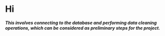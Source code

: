 # Hi

***This involves connecting to the database and performing data cleaning operations, which can be considered as preliminary steps for the project.***
